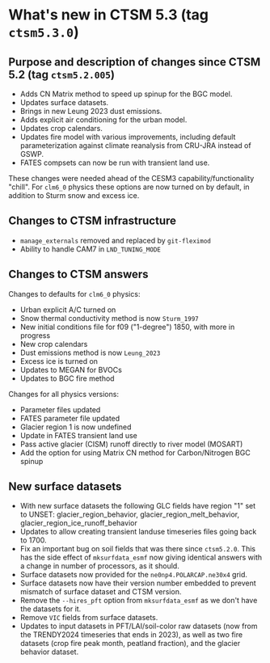 # What's new in CTSM 5.3 (tag `ctsm5.3.0`)

## Purpose and description of changes since CTSM 5.2 (tag `ctsm5.2.005`)
- Adds CN Matrix method to speed up spinup for the BGC model.
- Updates surface datasets.
- Brings in new Leung 2023 dust emissions.
- Adds explicit air conditioning for the urban model.
- Updates crop calendars.
- Updates fire model with various improvements, including default parameterization against climate reanalysis from CRU-JRA instead of GSWP.
- FATES compsets can now be run with transient land use.

These changes were needed ahead of the CESM3 capability/functionality "chill". For `clm6_0` physics these options are now turned on by default, in addition to Sturm snow and excess ice.

## Changes to CTSM infrastructure
 - `manage_externals` removed and replaced by `git-fleximod`
 - Ability to handle CAM7 in `LND_TUNING_MODE`

## Changes to CTSM answers

 Changes to defaults for `clm6_0` physics:
  - Urban explicit A/C turned on
  - Snow thermal conductivity method is now `Sturm_1997`
  - New initial conditions file for f09 ("1-degree") 1850, with more in progress
  - New crop calendars
  - Dust emissions method is now `Leung_2023`
  - Excess ice is turned on
  - Updates to MEGAN for BVOCs
  - Updates to BGC fire method

 Changes for all physics versions:
  - Parameter files updated
  - FATES parameter file updated
  - Glacier region 1 is now undefined
  - Update in FATES transient land use
  - Pass active glacier (CISM) runoff directly to river model (MOSART)
  - Add the option for using Matrix CN method for Carbon/Nitrogen BGC spinup

## New surface datasets

- With new surface datasets the following GLC fields have region "1" set to UNSET: glacier_region_behavior, glacier_region_melt_behavior, glacier_region_ice_runoff_behavior
- Updates to allow creating transient landuse timeseries files going back to 1700.
- Fix an important bug on soil fields that was there since `ctsm5.2.0`. This has the side effect of `mksurfdata_esmf` now giving identical answers with a change in number of processors, as it should.
- Surface datasets now provided for the `ne0np4.POLARCAP.ne30x4` grid.
- Surface datasets now have their version number embedded to prevent mismatch of surface dataset and CTSM version.
- Remove the `--hires_pft` option from `mksurfdata_esmf` as we don't have the datasets for it.
- Remove `VIC` fields from surface datasets.
- Updates to input datasets in PFT/LAI/soil-color raw datasets (now from the TRENDY2024 timeseries that ends in 2023), as well as two fire datasets (crop fire peak month, peatland fraction), and the glacier behavior dataset.

